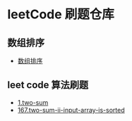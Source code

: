 # leetCode 刷题仓库

## 数组排序
- [数组排序](https://warryy.github.io/algorithm/sort)

## leet code 算法刷题
- [1.two-sum](https://warryy.github.io/algorithm/leetcode/1.two-sum)
- [167.two-sum-ii-input-array-is-sorted](https://warryy.github.io/algorithm/leetcode/167.two-sum-ii-input-array-is-sorted)

